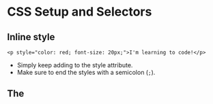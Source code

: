 # CSS Setup and Selectors

## Inline style
```
<p style="color: red; font-size: 20px;">I'm learning to code!</p>
```
* Simply keep adding to the style attribute. 
* Make sure to end the styles with a semicolon (`;`).

## The <style> Tag
```
<head>
  <style>
    p {
      color: red;
      font-size: 20px;
    }
  </style>
</head>
```
* Write the `<style>` tage inside the `<head>`.

## The .css file
* Create a CSS file by using the .css file name extension, like so: style.css

## Linking the CSS File
```
<link href="https://www.codecademy.com/stylesheets/style.css" type="text/css" rel="stylesheet">
```
* Use the `<link>` tag
If in the same direction, use relative path:
```
<link href="./style.css" type="text/css" rel="stylesheet">
```

## CSS selector
### Select by tag name
```
p {

}
```
### Select by class
```
<p class="brand">Sole Shoe Company</p>
```
```
.brand {

}
```

### Select by multiple classes
```
<h1 class="green bold"> ... </h1>
```
```
.green {
  color: green;
}

.bold {
  font-weight: bold;
}
```

### Select by ID name
```
<h1 id="large-title"> ... </h1>
```
```
#large-title {

}
```

## Specificity
* ID > class > tag
* A best practice in CSS is to style elements while using the lowest degree of specificity, so that if an element needs a new style, it is easy to override.
* If it is possible to use tag, use it. Then consider for class and finally ID.

## Chainning selector
```
h1.special {

}
```
* Select only the `h1` elements that have a class of `special`
* Do not have space between `h1` and `.special`

## Nested elements
```
<ul class='main-list'>
  <li> ... </li>
  <li> ... </li>
  <li> ... </li>
</ul>
```
```
.main-list li {

}
```
* All nested `<li>` elements are selected
* Notice the space between `.main-list` and `li`
* There are four different combinators in CSS:
  * descendant selector (space): all children.
  * child selector (>) : immediate children.
  * adjacent sibling selector (+) :  adjacent siblings.
  * general sibling selector (~) : just sblings.


## Important
`!important` can be applied to specific attributes instead of full rules. 
```
p {
  color: blue !important;
}


.main p {
  color: red;
}
```
* The `!important` flag is only useful when an element appears the same way 100% of the time. 
* It's best to avoid !important altogether. 
* If you ever see !important used (or are ever tempted to use it yourself) we strongly recommend reorganizing your CSS. 
* Making your CSS more flexible will typically fix the immediate problem and make your code more maintainable in the long run.

## Multiple Selectors
```
h1, 
.menu {
  font-family: Georgia;
}
```
* Prevent to write repetive code

## Summary for CSS selectors
* CSS can change the look of HTML elements. In order to do this, CSS must select HTML elements, then apply styles to them.
* CSS can select HTML elements by tag, class, or ID.
* Multiple CSS classes can be applied to one HTML element.
* Classes can be reusable, while IDs can only be used once.
* IDs are more specific than classes, and classes are more specific than tags. That means IDs will override any styles from a class, and classes will override any styles from a tag selector.
* Multiple selectors can be chained together to select an element. This raises the specificity, but can be necessary.
* Nested elements can be selected by separating selectors with a space.
* The !important flag will override any style, however it should almost never be used, as it is extremely difficult to override.
* Multiple unrelated selectors can receive the same styles by separating the selector names with commas.


# CSS Visual Rules
## Font Family
* Default value: Times New Roman
* Limit the number of typefaces used on a web page to 2 or 3. It will impact the load speed.
* Use `""` when it contains more than one word.
## Font Size
```
p {
  font-size: 18px;
}
```
## Font Weight
```
p {
  font-weight: bold;
}
```
* Options: `bold`, `normal`
## Text Align
```
h1 {
  text-align: right;
}
```
* Options: `left`, `center`, `right`
## Color
* Foreground color
* Background color
```
h1 {
  color: red;
  background-color: blue;
}
```
## Opacity
```
.overlay {
  opacity: 0.5;
}
```
* 0 (invisible) ~ 1 (fully visible)

## Background Image
```
.main-banner {
  background-image: url("https://www.example.com/image.jpg");
}
```
* Need to use URL


# Some point that I conclude:
* The name of css attribute always use lowercase and `-` to split different words.
* For every CSS block, no need for `;`.
* For every attribute inside CSS block, need `;`.

## Summary for Visual Rules
* CSS declarations are structured into property and value pairs.
* The `font-family` property defines the typeface of an element.
* `font-size` controls the size of text displayed.
* `font-weight` defines how thin or thick text is displayed.
* The `text-align` property places text in the `left`, `right`, or `center` of its parent container.
* Text can have two different color attributes: `color` and `background-color`. `color` defines the color of the text, while `background-color` defines the color behind the text.
* CSS can make an element transparent with the `opacity` property.
* CSS can also set the background of an element to an image with the `background-image` property.

# Introduction to the Box Model
## The Box Model
[Visual representation of the box model](./images/boxModel.png)
